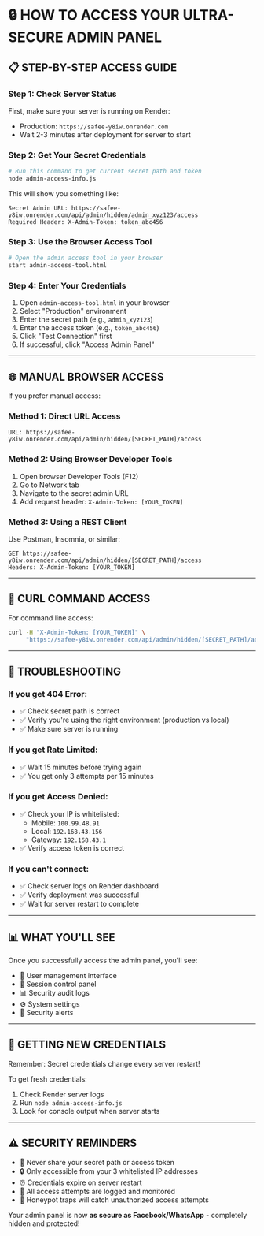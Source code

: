 # 🔒 HOW TO ACCESS YOUR ULTRA-SECURE ADMIN PANEL

## 📋 **STEP-BY-STEP ACCESS GUIDE**

### **Step 1: Check Server Status** 
First, make sure your server is running on Render:
- Production: `https://safee-y8iw.onrender.com`
- Wait 2-3 minutes after deployment for server to start

### **Step 2: Get Your Secret Credentials**
```bash
# Run this command to get current secret path and token
node admin-access-info.js
```

This will show you something like:
```
Secret Admin URL: https://safee-y8iw.onrender.com/api/admin/hidden/admin_xyz123/access
Required Header: X-Admin-Token: token_abc456
```

### **Step 3: Use the Browser Access Tool**
```bash
# Open the admin access tool in your browser
start admin-access-tool.html
```

### **Step 4: Enter Your Credentials**
1. Open `admin-access-tool.html` in your browser
2. Select "Production" environment
3. Enter the secret path (e.g., `admin_xyz123`)
4. Enter the access token (e.g., `token_abc456`)
5. Click "Test Connection" first
6. If successful, click "Access Admin Panel"

---

## 🌐 **MANUAL BROWSER ACCESS**

If you prefer manual access:

### **Method 1: Direct URL Access**
```
URL: https://safee-y8iw.onrender.com/api/admin/hidden/[SECRET_PATH]/access
```

### **Method 2: Using Browser Developer Tools**
1. Open browser Developer Tools (F12)
2. Go to Network tab
3. Navigate to the secret admin URL
4. Add request header: `X-Admin-Token: [YOUR_TOKEN]`

### **Method 3: Using a REST Client**
Use Postman, Insomnia, or similar:
```
GET https://safee-y8iw.onrender.com/api/admin/hidden/[SECRET_PATH]/access
Headers: X-Admin-Token: [YOUR_TOKEN]
```

---

## 🔧 **CURL COMMAND ACCESS**

For command line access:
```bash
curl -H "X-Admin-Token: [YOUR_TOKEN]" \
     "https://safee-y8iw.onrender.com/api/admin/hidden/[SECRET_PATH]/access"
```

---

## 🚨 **TROUBLESHOOTING**

### **If you get 404 Error:**
- ✅ Check secret path is correct
- ✅ Verify you're using the right environment (production vs local)
- ✅ Make sure server is running

### **If you get Rate Limited:**
- ✅ Wait 15 minutes before trying again
- ✅ You get only 3 attempts per 15 minutes

### **If you get Access Denied:**
- ✅ Check your IP is whitelisted:
  - Mobile: `100.99.48.91`
  - Local: `192.168.43.156`
  - Gateway: `192.168.43.1`
- ✅ Verify access token is correct

### **If you can't connect:**
- ✅ Check server logs on Render dashboard
- ✅ Verify deployment was successful
- ✅ Wait for server restart to complete

---

## 📊 **WHAT YOU'LL SEE**

Once you successfully access the admin panel, you'll see:
- 👥 User management interface
- 🔐 Session control panel
- 📊 Security audit logs
- ⚙️ System settings
- 🚨 Security alerts

---

## 🔄 **GETTING NEW CREDENTIALS**

Remember: Secret credentials change every server restart!

To get fresh credentials:
1. Check Render server logs
2. Run `node admin-access-info.js`
3. Look for console output when server starts

---

## ⚠️ **SECURITY REMINDERS**

- 🚫 Never share your secret path or access token
- 🔒 Only accessible from your 3 whitelisted IP addresses
- ⏰ Credentials expire on server restart
- 📝 All access attempts are logged and monitored
- 🍯 Honeypot traps will catch unauthorized access attempts

Your admin panel is now **as secure as Facebook/WhatsApp** - completely hidden and protected!
